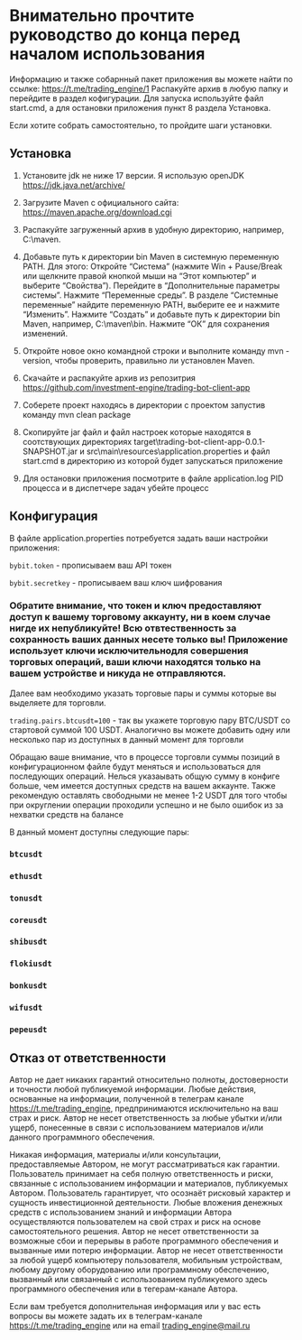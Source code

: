 # Внимательно прочтите руководство до конца перед началом использования
Информацию и также собарнный пакет приложения вы можете найти по ссылке: https://t.me/trading_engine/1
Распакуйте архив в любую папку и перейдите в раздел кофигурации. Для запуска используйте файл start.cmd, а для остановки приложения пункт 8 раздела Установка.

Если хотите собрать самостоятельно, то пройдите шаги установки.

## Установка
1. Установите jdk не ниже 17 версии. Я использую openJDK https://jdk.java.net/archive/
2. Загрузите Maven с официального сайта: https://maven.apache.org/download.cgi

3. Распакуйте загруженный архив в удобную директорию, например, C:\maven.

4. Добавьте путь к директории bin Maven в системную переменную PATH. Для этого:
Откройте “Система” (нажмите Win + Pause/Break или щелкните правой кнопкой мыши на “Этот компьютер” и выберите “Свойства”).
Перейдите в “Дополнительные параметры системы”.
Нажмите “Переменные среды”.
В разделе “Системные переменные” найдите переменную PATH, выберите ее и нажмите “Изменить”.
Нажмите “Создать” и добавьте путь к директории bin Maven, например, C:\maven\bin.
Нажмите “ОК” для сохранения изменений.

4. Откройте новое окно командной строки и выполните команду mvn -version, чтобы проверить, правильно ли установлен Maven.

5. Скачайте и распакуйте архив из репозитрия https://github.com/investment-engine/trading-bot-client-app

6. Соберете проект находясь в директории с проектом запустив команду mvn clean package

7. Скопируйте jar файл и файл настроек которые находятся в соотствующих директориях target\trading-bot-client-app-0.0.1-SNAPSHOT.jar 
и src\main\resources\application.properties и файл start.cmd в директорию из которой будет запускаться приложение

8. Для остановки приложения посмотрите в файле application.log PID процесса и в диспетчере задач убейте процесс


## Конфигурация
В файле application.properties потребуется задать ваши настройки приложения:

`bybit.token` - прописываем ваш API токен

`bybit.secretkey` - прописываем ваш ключ шифрования

### Обратите внимание, что токен и ключ предоставляют доступ к вашему торговому аккаунту, ни в коем случае нигде их непубликуйте! Всю отвтественность за сохранность ваших данных несете только вы! Приложение использует ключи исключительнодля совершения торговых операций, ваши ключи находятся только на вашем устройстве и никуда не отправляются.

Далее вам необходимо указать торговые пары и суммы которые вы выделяете для торговли.

`trading.pairs.btcusdt=100` - так вы укажете торговую пару BTC/USDT со стартовой суммой 100 USDT. Аналогично вы можете добавить одну или несколько пар из доступных в данный момент для торговли

Обращаю ваше внимание, что в процессе торговли суммы позиций в конфигурационном файле будут меняться и использоваться для последующих операций. Нелься указаывать общую сумму в конфиге больше, чем имеется доступных средств на вашем аккаунте. Также рекомендую оставлять свободными не менее 1-2 USDT для того чтобы при округлении операции проходили успешно и не было ошибок из за нехватки средств на балансе

В данный момент доступны следующие пары:

### `btcusdt`

### `ethusdt`

### `tonusdt`

### `coreusdt`

### `shibusdt`

### `flokiusdt`

### `bonkusdt`

### `wifusdt`

### `pepeusdt`

## Отказ от ответственности
Автор не дает никаких гарантий относительно полноты, достоверности и точности любой публикуемой информации. Любые действия, основанные на информации, полученной в телеграм канале https://t.me/trading_engine, предпринимаются исключительно на ваш страх и риск. Автор не несет ответственность за любые убытки и/или ущерб, понесенные в связи с использованием материалов и/или данного программного обеспечения.

Никакая информация, материалы и/или консультации, предоставляемые Автором, не могут рассматриваться как гарантии.
Пользователь принимает на себя полную ответственность и риски, связанные с использованием информации и материалов, публикуемых Автором.
Пользователь гарантирует, что осознаёт рисковый характер и сущность инвестиционной деятельности. Любые вложения денежных средств с использованием знаний и информации Автора осуществляются пользователем на свой страх и риск на основе самостоятельного решения.
Автор не несет ответственности за возможные сбои и перерывы в работе программного обеспечения и вызванные ими потерю информации.
Автор не несет ответственности за любой ущерб компьютеру пользователя, мобильным устройствам, любому другому оборудованию или программному обеспечению, вызванный или связанный с использованием публикуемого здесь программного обеспечения или в тегерам-канале Автора.

Если вам требуется дополнительная информация или у вас есть вопросы вы можете задать их в телеграм-канале https://t.me/trading_engine или на email trading_engine@mail.ru
